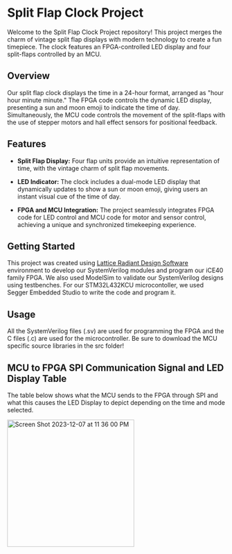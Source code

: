 # Split Flap Clock Project
Welcome to the Split Flap Clock Project repository! This project merges the charm of vintage split flap displays with modern technology to create a fun timepiece. The clock features an FPGA-controlled LED display and four split-flaps controlled by an MCU.

## Overview
Our split flap clock displays the time in a 24-hour format, arranged as "hour hour minute minute." The FPGA code controls the dynamic LED display, presenting a sun and moon emoji to indicate the time of day. Simultaneously, the MCU code controls the movement of the split-flaps with the use of stepper motors and hall effect sensors for positional feedback.

## Features
- **Split Flap Display:** Four flap units provide an intuitive representation of time, with the vintage charm of split flap movements.
  
- **LED Indicator:** The clock includes a dual-mode LED display that dynamically updates to show a sun or moon emoji, giving users an instant visual cue of the time of day.
  
- **FPGA and MCU Integration:** The project seamlessly integrates FPGA code for LED control and MCU code for motor and sensor control, achieving a unique and synchronized timekeeping experience.

## Getting Started
This project was created using [Lattice Radiant Design Software](https://www.latticesemi.com/LatticeRadiant?pr031521) environment to develop our SystemVerilog modules and program our iCE40 family FPGA. We also used ModelSim to validate our SystemVerilog designs using testbenches. For our STM32L432KCU microcontoller, we used Segger Embedded Studio to write the code and program it.

## Usage
All the SystemVerilog files (.sv) are used for programming the FPGA and the C files (.c) are used for the microcontroller. Be sure to download the MCU specific source libraries in the src folder!

## MCU to FPGA SPI Communication Signal and LED Display Table
The table below shows what the MCU sends to the FPGA through SPI and what this causes the LED Display to depict depending on the time and mode selected.

<img width="293" alt="Screen Shot 2023-12-07 at 11 36 00 PM" src="https://github.com/mitri-afk/SplitFlapDisplay/assets/123135076/e4f23fc7-e860-4039-a109-fad1b3882e35">
 



